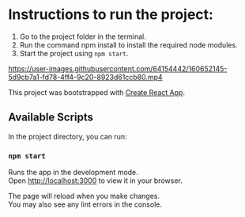 # Instructions to run the project:

1. Go to the project folder in the terminal.
2. Run the command npm install to install the required node modules.
3. Start the project using `npm start`.



https://user-images.githubusercontent.com/64154442/160652145-5d9cb7a1-fd78-4ff4-9c20-8923d61ccb80.mp4



This project was bootstrapped with [Create React App](https://github.com/facebook/create-react-app).

## Available Scripts

In the project directory, you can run:

### `npm start`

Runs the app in the development mode.\
Open [http://localhost:3000](http://localhost:3000) to view it in your browser.

The page will reload when you make changes.\
You may also see any lint errors in the console.
